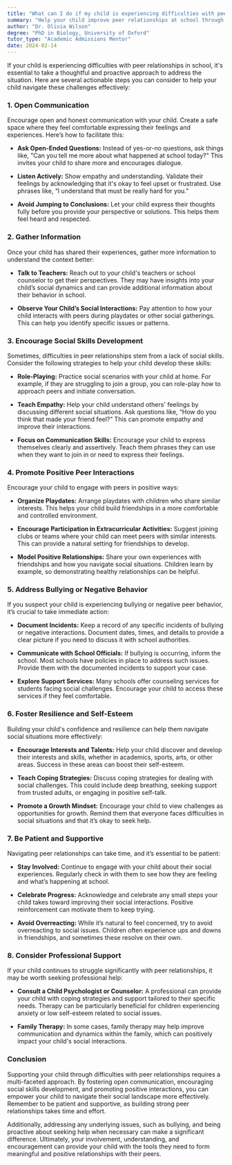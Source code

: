 ```yaml
---
title: "What can I do if my child is experiencing difficulties with peer relationships in school?"
summary: "Help your child improve peer relationships at school through open communication, supportive actions, and proactive strategies to foster social skills."
author: "Dr. Olivia Wilson"
degree: "PhD in Biology, University of Oxford"
tutor_type: "Academic Admissions Mentor"
date: 2024-02-14
---
```


If your child is experiencing difficulties with peer relationships in school, it's essential to take a thoughtful and proactive approach to address the situation. Here are several actionable steps you can consider to help your child navigate these challenges effectively:

### 1. **Open Communication**

Encourage open and honest communication with your child. Create a safe space where they feel comfortable expressing their feelings and experiences. Here’s how to facilitate this:

- **Ask Open-Ended Questions:** Instead of yes-or-no questions, ask things like, "Can you tell me more about what happened at school today?" This invites your child to share more and encourages dialogue.
  
- **Listen Actively:** Show empathy and understanding. Validate their feelings by acknowledging that it's okay to feel upset or frustrated. Use phrases like, “I understand that must be really hard for you.”

- **Avoid Jumping to Conclusions:** Let your child express their thoughts fully before you provide your perspective or solutions. This helps them feel heard and respected.

### 2. **Gather Information**

Once your child has shared their experiences, gather more information to understand the context better:

- **Talk to Teachers:** Reach out to your child's teachers or school counselor to get their perspectives. They may have insights into your child’s social dynamics and can provide additional information about their behavior in school.

- **Observe Your Child’s Social Interactions:** Pay attention to how your child interacts with peers during playdates or other social gatherings. This can help you identify specific issues or patterns.

### 3. **Encourage Social Skills Development**

Sometimes, difficulties in peer relationships stem from a lack of social skills. Consider the following strategies to help your child develop these skills:

- **Role-Playing:** Practice social scenarios with your child at home. For example, if they are struggling to join a group, you can role-play how to approach peers and initiate conversation.

- **Teach Empathy:** Help your child understand others' feelings by discussing different social situations. Ask questions like, “How do you think that made your friend feel?” This can promote empathy and improve their interactions.

- **Focus on Communication Skills:** Encourage your child to express themselves clearly and assertively. Teach them phrases they can use when they want to join in or need to express their feelings.

### 4. **Promote Positive Peer Interactions**

Encourage your child to engage with peers in positive ways:

- **Organize Playdates:** Arrange playdates with children who share similar interests. This helps your child build friendships in a more comfortable and controlled environment.

- **Encourage Participation in Extracurricular Activities:** Suggest joining clubs or teams where your child can meet peers with similar interests. This can provide a natural setting for friendships to develop.

- **Model Positive Relationships:** Share your own experiences with friendships and how you navigate social situations. Children learn by example, so demonstrating healthy relationships can be helpful.

### 5. **Address Bullying or Negative Behavior**

If you suspect your child is experiencing bullying or negative peer behavior, it’s crucial to take immediate action:

- **Document Incidents:** Keep a record of any specific incidents of bullying or negative interactions. Document dates, times, and details to provide a clear picture if you need to discuss it with school authorities.

- **Communicate with School Officials:** If bullying is occurring, inform the school. Most schools have policies in place to address such issues. Provide them with the documented incidents to support your case.

- **Explore Support Services:** Many schools offer counseling services for students facing social challenges. Encourage your child to access these services if they feel comfortable.

### 6. **Foster Resilience and Self-Esteem**

Building your child's confidence and resilience can help them navigate social situations more effectively:

- **Encourage Interests and Talents:** Help your child discover and develop their interests and skills, whether in academics, sports, arts, or other areas. Success in these areas can boost their self-esteem.

- **Teach Coping Strategies:** Discuss coping strategies for dealing with social challenges. This could include deep breathing, seeking support from trusted adults, or engaging in positive self-talk.

- **Promote a Growth Mindset:** Encourage your child to view challenges as opportunities for growth. Remind them that everyone faces difficulties in social situations and that it’s okay to seek help.

### 7. **Be Patient and Supportive**

Navigating peer relationships can take time, and it’s essential to be patient:

- **Stay Involved:** Continue to engage with your child about their social experiences. Regularly check in with them to see how they are feeling and what’s happening at school.

- **Celebrate Progress:** Acknowledge and celebrate any small steps your child takes toward improving their social interactions. Positive reinforcement can motivate them to keep trying.

- **Avoid Overreacting:** While it’s natural to feel concerned, try to avoid overreacting to social issues. Children often experience ups and downs in friendships, and sometimes these resolve on their own.

### 8. **Consider Professional Support**

If your child continues to struggle significantly with peer relationships, it may be worth seeking professional help:

- **Consult a Child Psychologist or Counselor:** A professional can provide your child with coping strategies and support tailored to their specific needs. Therapy can be particularly beneficial for children experiencing anxiety or low self-esteem related to social issues.

- **Family Therapy:** In some cases, family therapy may help improve communication and dynamics within the family, which can positively impact your child's social interactions.

### Conclusion

Supporting your child through difficulties with peer relationships requires a multi-faceted approach. By fostering open communication, encouraging social skills development, and promoting positive interactions, you can empower your child to navigate their social landscape more effectively. Remember to be patient and supportive, as building strong peer relationships takes time and effort.

Additionally, addressing any underlying issues, such as bullying, and being proactive about seeking help when necessary can make a significant difference. Ultimately, your involvement, understanding, and encouragement can provide your child with the tools they need to form meaningful and positive relationships with their peers.
    